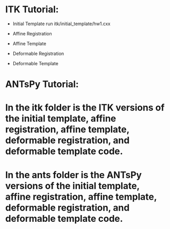 # ITK Tutorial:
- Initial Template
    run itk/initial_template/hw1.cxx

- Affine Registration
 

- Affine Template

- Deformable Registration

- Deformable Template


# ANTsPy Tutorial:




# In the itk folder is the ITK versions of the initial template, affine registration, affine template, deformable registration, and deformable template code.
# In the ants folder is the ANTsPy versions of the initial template, affine registration, affine template, deformable registration, and deformable template code.
